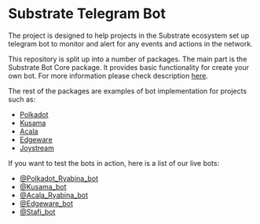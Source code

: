 # Substrate Telegram Bot

The project is designed to help projects in the Substrate ecosystem set up telegram bot to monitor and alert for any events and actions in the network.

This repository is split up into a number of packages. The main part is the Substrate Bot Core package. It provides basic functionality for create your own bot. For more information please check description [here](https://github.com/Ryabina-io/substratebot/tree/master/packages/core).

The rest of the packages are examples of bot implementation for projects such as:
- [Polkadot](https://github.com/Ryabina-io/substratebot/tree/master/packages/polkadot)
- [Kusama](https://github.com/Ryabina-io/substratebot/tree/master/packages/kusama)
- [Acala](https://github.com/Ryabina-io/substratebot/tree/master/packages/acala)
- [Edgeware](https://github.com/Ryabina-io/substratebot/tree/master/packages/edgeware)
- [Joystream](https://github.com/Ryabina-io/substratebot/tree/master/packages/joystream)

If you want to test the bots in action, here is a list of our live bots:
- [@Polkadot_Ryabina_bot](https://t.me/Polkadot_Ryabina_bot)
- [@Kusama_bot](https://t.me/Kusama_bot)
- [@Acala_Ryabina_bot](https://t.me/Acala_Ryabina_bot)
- [@Edgeware_bot](https://t.me/Edgeware_bot)
- [@Stafi_bot](https://t.me/Stafi_bot)
